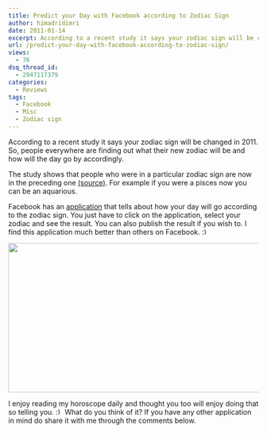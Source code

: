 ```yaml
---
title: Predict your Day with Facebook according to Zodiac Sign
author: himadridimri
date: 2011-01-14
excerpt: According to a recent study it says your zodiac sign will be changed in 2011. So, people everywhere are finding out what their new zodiac will be and how will the day go by accordingly.
url: /predict-your-day-with-facebook-according-to-zodiac-sign/
views:
  - 76
dsq_thread_id:
  - 2947117379
categories:
  - Reviews
tags:
  - Facebook
  - Misc
  - Zodiac sign
---
```

According to a recent study it says your zodiac sign will be changed in 2011. So, people everywhere are finding out what their new zodiac will be and how will the day go by accordingly.

The study shows that people who were in a particular zodiac sign are now in the preceding one <a href="http://www.huffingtonpost.com/2011/01/13/new-zodiac-sign-dates-oph_n_808567.html#s223863&title=kristin_leigh" onclick="_gaq.push(['_trackEvent', 'outbound-article', 'http://www.huffingtonpost.com/2011/01/13/new-zodiac-sign-dates-oph_n_808567.html#s223863&title=kristin_leigh', '(source)']);" >(source)</a>. For example if you were a pisces now you can be an aquarious.

Facebook has an <a href="http://apps.facebook.com/getyourhoroscope/" onclick="_gaq.push(['_trackEvent', 'outbound-article', 'http://apps.facebook.com/getyourhoroscope/', 'application']);" >application</a> that tells about how your day will go according to the zodiac sign. You just have to click on the application, select your zodiac and see the result. You can also publish the result if you wish to. I find this application much better than others on Facebook. <img src="http://devilsworkshop.org/wp-includes/images/smilies/simple-smile.png" alt=":)" class="wp-smiley" style="height: 1em; max-height: 1em;" />

<a href="http://fbknol.com/predict-your-day-with-facebook-according-to-zodiac-sign/facebook_zodiac_horoscopes/" onclick="_gaq.push(['_trackEvent', 'outbound-article', 'http://fbknol.com/predict-your-day-with-facebook-according-to-zodiac-sign/facebook_zodiac_horoscopes/', '']);" rel="attachment wp-att-5184"><img class="alignnone size-full wp-image-5184" src="http://cdn.devilsworkshop.org/files/2011/01/facebook_zodiac_horoscopes.png" alt="" width="557" height="300" /></a>

I enjoy reading my horoscope daily and thought you too will enjoy doing that so telling you. <img src="http://devilsworkshop.org/wp-includes/images/smilies/simple-smile.png" alt=":)" class="wp-smiley" style="height: 1em; max-height: 1em;" /> What do you think of it? If you have any other application in mind do share it with me through the comments below.
